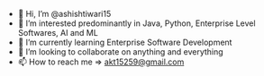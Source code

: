 - 👋 Hi, I’m @ashishtiwari15
- 👀 I’m interested predominantly in Java, Python, Enterprise Level Softwares, AI and ML
- 🌱 I’m currently learning Enterprise Software Development
- 💞️ I’m looking to collaborate on anything and everything
- 📫 How to reach me => akt15259@gmail.com

<!---
ashishtiwari15/ashishtiwari15 is a ✨ special ✨ repository because its `README.md` (this file) appears on your GitHub profile.
You can click the Preview link to take a look at your changes.
--->
